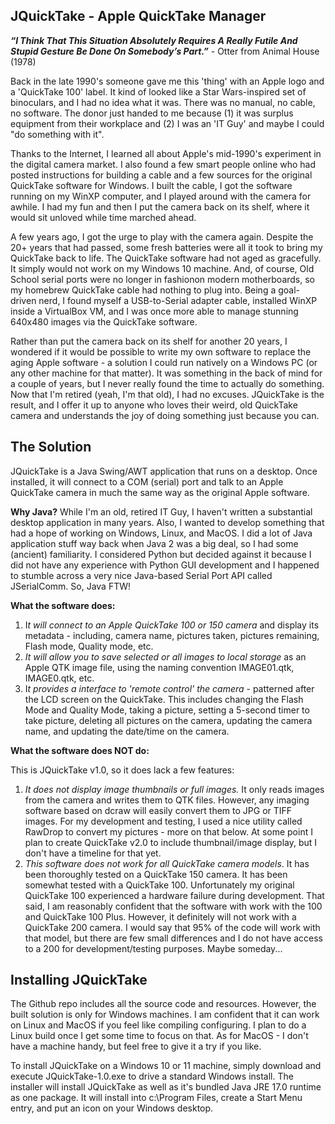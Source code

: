 ﻿## JQuickTake - Apple QuickTake Manager

***“I Think That This Situation Absolutely Requires A Really Futile And Stupid Gesture Be Done On Somebody’s Part.”*** - Otter from Animal House (1978)

Back in the late 1990's someone gave me this 'thing' with an Apple logo and a 'QuickTake 100' label. It kind of looked like a Star Wars-inspired set of binoculars, and I had no idea what it was. There was no manual, no cable, no software. The donor just handed to me because (1) it was surplus equipment from their workplace and (2) I was an 'IT Guy' and maybe I could "do something with it".

Thanks to the Internet, I learned all about Apple's mid-1990's experiment in the digital camera market. I also found a few smart people online who had posted instructions for building a cable and a few sources for the original QuickTake software for Windows. I built the cable, I got the software running on my WinXP computer, and I played around with the camera for awhile. I had my fun and then I put the camera back on its shelf, where it would sit unloved while time marched ahead.

A few years ago, I got the urge to play with the camera again. Despite the 20+ years that had passed, some fresh batteries were all it took to bring my QuickTake back to life. The QuickTake software had not aged as gracefully. It simply would not work on my Windows 10 machine. And, of course, Old School serial ports were no longer in fashionon modern motherboards, so my homebrew QuickTake cable had nothing to plug into. Being a goal-driven nerd, I found myself a USB-to-Serial adapter cable, installed WinXP inside a VirtualBox VM, and I was once more able to manage stunning 640x480 images via the QuickTake software.

Rather than put the camera back on its shelf for another 20 years, I wondered if it would be possible to write my own software to replace the aging Apple software - a solution I could run natively on a Windows PC (or any other machine for that matter). It was something in the back of mind for a couple of years, but I never really found the time to actually do something. Now that I'm retired (yeah, I'm that old), I had no excuses. JQuickTake is the result, and I offer it up to anyone who loves their weird, old QuickTake camera and understands the joy of doing something just because you can.

## The Solution
JQuickTake is a Java Swing/AWT application that runs on a desktop. Once installed, it will connect to a COM (serial) port and talk to an Apple QuickTake camera in much the same way as the original Apple software. 

**Why Java?** While I'm an old, retired IT Guy, I haven't written a substantial desktop application in many years. Also, I wanted to develop something that had a hope of working on Windows, Linux, and MacOS. I did a lot of Java application stuff way back when Java 2 was a big deal, so I had some (ancient) familiarity. I considered Python but decided against it because I did not have any experience with Python GUI development and I happened to stumble across a very nice Java-based Serial Port API called JSerialComm. So, Java FTW!

**What the software does:**

1. I*t will connect to an Apple QuickTake 100 or 150 camera* and display its metadata - including, camera name, pictures taken, pictures remaining, Flash mode, Quality mode, etc.
2. *It will allow you to save selected or all images to local storage* as an Apple QTK image file, using the naming convention IMAGE01.qtk, IMAGE0.qtk, etc.
3. I*t provides a interface to 'remote control' the camera* - patterned after the LCD screen on the QuickTake. This includes changing the Flash Mode and Quality Mode, taking a picture, setting a 5-second timer to take picture, deleting all pictures on the camera, updating the camera name, and updating the date/time on the camera.

**What the software does NOT do:**

This is JQuickTake v1.0, so it does lack a few features:

1. *It does not display image thumbnails or full images.* It only reads images from the camera and writes them to QTK files. However, any imaging software based on dcraw will easily convert them to JPG or TIFF images. For my development and testing, I used a nice utility called RawDrop to convert my pictures - more on that below. At some point I plan to create QuickTake v2.0 to include thumbnail/image display, but I don't have a timeline for that yet.
2. *This software does not work for all QuickTake camera models*. It has been thoroughly tested on a QuickTake 150 camera. It has been somewhat tested with a QuickTake 100. Unfortunately my original QuickTake 100 experienced a hardware failure during development. That said, I am reasonably confident that the software with work with the 100 and QuickTake 100 Plus. However, it definitely will not work with a QuickTake 200 camera. I would say that 95% of the code will work with that model, but there are few small differences and I do not have access to a 200 for development/testing purposes. Maybe someday...

## Installing JQuickTake

The Github repo includes all the source code and resources. However, the built solution is only for Windows machines. I am confident that it can work on Linux and MacOS if you feel like compiling configuring. I plan to do a Linux build once I get some time to focus on that. As for MacOS - I don't have a machine handy, but feel free to give it a try if you like.

To install JQuickTake on a Windows 10 or 11 machine, simply download and execute JQuickTake-1.0.exe to drive a standard Windows install. The installer will install JQuickTake as well as it's bundled Java JRE 17.0 runtime as one package. It will install into c:\Program Files, create a Start Menu entry, and put an icon on your Windows desktop.


